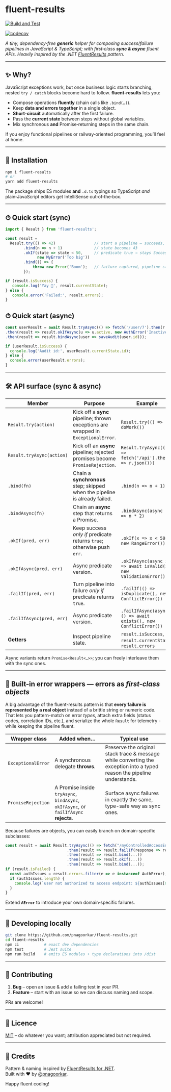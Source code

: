 # fluent-results

[![Build and Test](https://github.com/pnagoorkar/fluent-results/actions/workflows/build-and-test.yml/badge.svg)](https://github.com/pnagoorkar/fluent-results/actions/workflows/build-and-test.yml)

[![codecov](https://codecov.io/gh/pnagoorkar/fluent-results/branch/main/graph/badge.svg)](https://codecov.io/gh/pnagoorkar/fluent-results)


*A tiny, dependency‑free **generic** helper for composing success/failure pipelines in JavaScript & TypeScript; with first‑class **sync & async** fluent APIs. Heavily inspired by the .NET [FluentResults](https://github.com/altmann/FluentResults) pattern.*

---

## ✨ Why?

JavaScript exceptions work, but once business logic starts branching, nested `try / catch` blocks become hard to follow. **fluent‑results** lets you:

* Compose operations **fluently** (chain calls like `.bind(…)`).
* Keep **data and errors together** in a single object.
* **Short‑circuit** automatically after the first failure.
* Pass the **current state** between steps without global variables.
* Mix synchronous **and** Promise‑returning steps in the same chain.

If you enjoy functional pipelines or railway‑oriented programming, you’ll feel at home.

---

## 🚀 Installation

```bash
npm i fluent-results
# or
yarn add fluent-results
```

The package ships ES modules **and** `.d.ts` typings so TypeScript *and* plain‑JavaScript editors get IntelliSense out‑of‑the‑box.

---

## ⏱ Quick start (sync)

```ts
import { Result } from 'fluent-results';

const result =
  Result.try(() => 42)                 // start a pipeline – succeeds, state=42
        .bind(n => n + 1)              // state becomes 43
        .okIf(state => state < 50,     // predicate true → stays Success
              new MyError('Too big'))
        .bind(() => {
            throw new Error('Boom');   // failure captured, pipeline stops
        });

if (result.isSuccess) {
   console.log('Yay 🎉', result.currentState);
} else {
   console.error('Failed:', result.errors);
}
```

## ⏱ Quick start (async)

```ts
const userResult = await Result.tryAsync(() => fetch('/user/7').then(r => r.json()))        // Result<User>
.then(result => result.okIfAsync(u => u.active, new AuthError('Inactive user'))    // guard
.then(result => result.bindAsync(user => saveAudit(user.id)));                      // Result<AuditRow>

if (userResult.isSuccess) {
  console.log('Audit id:', userResult.currentState.id);
} else {
  console.error(userResult.errors);
}
```

---

## 🛠 API surface (sync & async)

| Member | Purpose | Example |
| ------ | ------- | ------- |
| `Result.try(action)` | Kick off a **sync** pipeline; thrown exceptions are wrapped in `ExceptionalError`. | `Result.try(() => doWork())` |
| `Result.tryAsync(action)` | Kick off an **async** pipeline; rejected promises become `PromiseRejection`. | `Result.tryAsync(() => fetch('/api').then(r => r.json()))` |
| `.bind(fn)` | Chain a **synchronous** step; skipped when the pipeline is already failed. | `.bind(n => n + 1)` |
| `.bindAsync(fn)` | Chain an **async** step that returns a Promise. | `.bindAsync(async n => n * 2)` |
| `.okIf(pred, err)` | Keep success *only if* predicate returns `true`; otherwise push `err`. | `.okIf(x => x < 50, new RangeError())` |
| `.okIfAsync(pred, err)` | Async predicate version. | `.okIfAsync(async x => await isValid(x), new ValidationError())` |
| `.failIf(pred, err)` | Turn pipeline into failure *only if* predicate returns `true`. | `.failIf(() => isDuplicate(), new ConflictError())` |
| `.failIfAsync(pred, err)` | Async predicate version. | `.failIfAsync(async () => await exists(), new ConflictError())` |
| **Getters** | Inspect pipeline state. | `result.isSuccess`, `result.currentState`, `result.errors` |

Async variants return `Promise<Result<…>>`; you can freely interleave them with the sync ones.


---

## 🐛 Built-in error wrappers — errors as *first-class objects*

A big advantage of the fluent-results pattern is that **every failure is represented by a real object** instead of a brittle string or numeric code.  
That lets you pattern-match on error *types*, attach extra fields (status codes, correlation IDs, etc.), and serialize the whole `Result` for telemetry - while keeping the pipeline fluent.

| Wrapper class | Added when… | Typical use |
| ------------- | ----------- | ----------- |
| `ExceptionalError` | A synchronous delegate **throws**. | Preserve the original stack trace & message while converting the exception into a typed reason the pipeline understands. |
| `PromiseRejection` | A Promise inside `tryAsync`, `bindAsync`, `okIfAsync`, or `failIfAsync` **rejects**. | Surface async failures in exactly the same, type-safe way as sync ones. |

Because failures are objects, you can easily branch on domain-specific subclasses:

```ts
const result = await Result.tryAsync(() => fetch("/myControlledAccessEndpoint"));
                           .then(result => result.failIf(response => response.status === 403, new AuthError(response)))
                           .then(result => result.bind(...))
                           .then(result => result.okIf(...))
                           .then(result => result.bind(...));
if (result.isFailed) {
  const authIssues = result.errors.filter(e => e instanceof AuthError);
  if (authIssues.length) {
    console.log(`user not authorized to access endpoint: ${authIssues[0].response.url}`);
  }
}
```
Extend **`AError`** to introduce your own domain‑specific failures.

---

## 🧪 Developing locally

```bash
git clone https://github.com/pnagoorkar/fluent-results.git
cd fluent-results
npm ci           # exact dev dependencies
npm test         # Jest suite
npm run build    # emits ES modules + type declarations into /dist
```


---

## 🤝 Contributing

1. **Bug** – open an issue & add a failing test in your PR.  
2. **Feature** – start with an issue so we can discuss naming and scope.

PRs are welcome!

---

## 📜 Licence

[MIT](LICENSE) – do whatever you want; attribution appreciated but not required.

---

## 🙏 Credits

Pattern & naming inspired by [FluentResults for .NET](https://github.com/altmann/FluentResults).  
Built with ❤️ by [@pnagoorkar](https://github.com/pnagoorkar).

Happy fluent coding!
